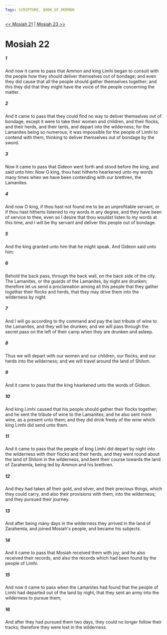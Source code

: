 ```yaml
---
Tags: SCRIPTURE, BOOK_OF_MORMON
---
```


[<< Mosiah 21](BOOK_OF_MORMON/08_Mosiah/Mosiah_21.md) | [Mosiah 23 >>](BOOK_OF_MORMON/08_Mosiah/Mosiah_23.md)

# Mosiah 22

##### 1
 And now it came to pass that Ammon and king Limhi began to consult with the people how they should deliver themselves out of bondage; and even they did cause that all the people should gather themselves together; and this they did that they might have the voice of the people concerning the matter.
##### 2
 And it came to pass that they could find no way to deliver themselves out of bondage, except it were to take their women and children, and their flocks, and their herds, and their tents, and depart into the wilderness; for the Lamanites being so numerous, it was impossible for the people of Limhi to contend with them, thinking to deliver themselves out of bondage by the sword.
##### 3
 Now it came to pass that Gideon went forth and stood before the king, and said unto him: Now O king, thou hast hitherto hearkened unto my words many times when we have been contending with our brethren, the Lamanites.
##### 4
 And now O king, if thou hast not found me to be an unprofitable servant, or if thou hast hitherto listened to my words in any degree, and they have been of service to thee, even so I desire that thou wouldst listen to my words at this time, and I will be thy servant and deliver this people out of bondage.
##### 5
 And the king granted unto him that he might speak. And Gideon said unto him:
##### 6
 Behold the back pass, through the back wall, on the back side of the city. The Lamanites, or the guards of the Lamanites, by night are drunken; therefore let us send a proclamation among all this people that they gather together their flocks and herds, that they may drive them into the wilderness by night.
##### 7
 And I will go according to thy command and pay the last tribute of wine to the Lamanites, and they will be drunken; and we will pass through the secret pass on the left of their camp when they are drunken and asleep.
##### 8
 Thus we will depart with our women and our children, our flocks, and our herds into the wilderness; and we will travel around the land of Shilom.
##### 9
 And it came to pass that the king hearkened unto the words of Gideon.
##### 10
 And king Limhi caused that his people should gather their flocks together; and he sent the tribute of wine to the Lamanites; and he also sent more wine, as a present unto them; and they did drink freely of the wine which king Limhi did send unto them.
##### 11
 And it came to pass that the people of king Limhi did depart by night into the wilderness with their flocks and their herds, and they went round about the land of Shilom in the wilderness, and bent their course towards the land of Zarahemla, being led by Ammon and his brethren.
##### 12
 And they had taken all their gold, and silver, and their precious things, which they could carry, and also their provisions with them, into the wilderness; and they pursued their journey.
##### 13
 And after being many days in the wilderness they arrived in the land of Zarahemla, and joined Mosiah's people, and became his subjects.
##### 14
 And it came to pass that Mosiah received them with joy; and he also received their records, and also the records which had been found by the people of Limhi.
##### 15
 And now it came to pass when the Lamanites had found that the people of Limhi had departed out of the land by night, that they sent an army into the wilderness to pursue them;
##### 16
 And after they had pursued them two days, they could no longer follow their tracks; therefore they were lost in the wilderness.
